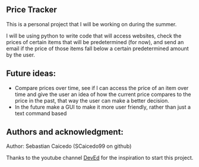 ## Price Tracker

This is a personal project that I will be working on during the summer.

I will be using python to write code that will access websites,
check the prices of certain items that will be predetermined (for now),
and send an email if the price of those items fall below a certain 
predetermined amount by the user. 

## Future ideas:
- Compare prices over time, see if I can access the price of an item over time
 and give the user an idea of how the current price compares to the price in the
 past, that way the user can make a better decision.
 - In the future make a GUI to make it more user friendly, rather than just a
 text command based
 
 ## Authors and acknowledgment: 
 Author: Sebastian Caicedo (SCaicedo99 on github)
 
 Thanks to the youtube channel [DevEd](https://www.youtube.com/channel/UClb90NQQcskPUGDIXsQEz5Q)
 for the inspiration to start this project.
 